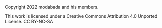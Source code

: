 Copyright 2022 modabada and his members.

This work is licensed under a Creative Commons Attribution 4.0 Unported License.
CC BY-NC-SA